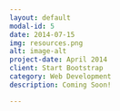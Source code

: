 ```yaml
---
layout: default
modal-id: 5
date: 2014-07-15
img: resources.png
alt: image-alt
project-date: April 2014
client: Start Bootstrap
category: Web Development
description: Coming Soon!

---
```

